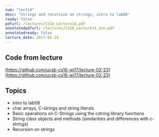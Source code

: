 ```yaml
---
num: "lect14"
desc: "Strings and recursion on strings, intro to lab08"
ready: false
pdfurl: /lectures/CS16_Lecture14.pdf
annotatedpdfurl: /lectures/CS16_Lecture14_ann.pdf
annotatedready: false
lecture_date: 2017-05-24 
---
```



## Code from lecture
[https://github.com/ucsb-cs16-wi17/lecture-02-23](https://github.com/ucsb-cs16-wi17/lecture-02-23)

## Topics
* Intro to lab08
* char arrays, C-strings and string literals
* Basic operations on C-Strings using the cstring library functions
* String class objects and methods (similarities and differences with c-strings)
* Recursion on strings



